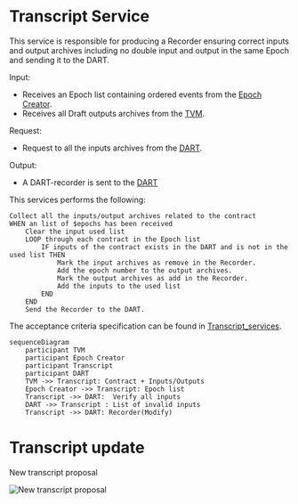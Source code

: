 # Transcript Service

This service is responsible for producing a Recorder ensuring correct inputs and output archives including no double input and output in the same Epoch and sending it to the DART.

Input:
  - Receives an Epoch list containing ordered events from the [Epoch Creator](/tech/architecture/EpochCreator).
  - Receives all Draft outputs archives from the [TVM](/tech/architecture/TVM).

Request:
  - Request to all the inputs archives from the [DART](/tech/architecture/DART).

Output:
  - A DART-recorder is sent to the [DART](/tech/architecture/DART)

This services performs the following:
```{r, eval=FALSE,tidy=FALSE}
Collect all the inputs/output archives related to the contract
WHEN an list of $epochs has been received 
    Clear the input used list
    LOOP through each contract in the Epoch list
        IF inputs of the contract exists in the DART and is not in the used list THEN
            Mark the input archives as remove in the Recorder.
            Add the epoch number to the output archives.
            Mark the output archives as add in the Recorder.
            Add the inputs to the used list
        END
    END
    Send the Recorder to the DART.

```

The acceptance criteria specification can be found in [Transcript_services](https://github.com/tagion/tagion/tree/master/bdd/tagion/testbench/services/ContractInterface_service).

```mermaid
sequenceDiagram
    participant TVM 
    participant Epoch Creator 
    participant Transcript
    participant DART 
    TVM ->> Transcript: Contract + Inputs/Outputs
    Epoch Creator ->> Transcript: Epoch list  
    Transcript ->> DART:  Verify all inputs 
    DART ->> Transcript : List of invalid inputs 
    Transcript ->> DART: Recorder(Modify)
```


# Transcript update
New transcript proposal

![New transcript proposal](/figs/transcript_update.excalidraw.svg)
